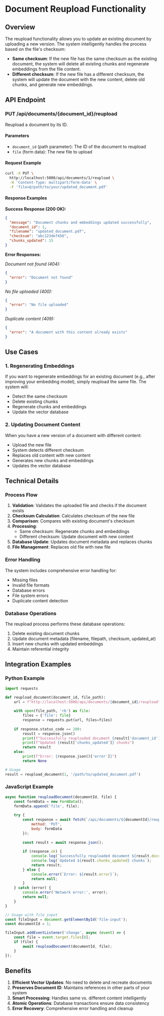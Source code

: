 # Document Reupload Functionality

## Overview

The reupload functionality allows you to update an existing document by uploading a new version. The system intelligently handles the process based on the file's checksum:

- **Same checksum**: If the new file has the same checksum as the existing document, the system will delete all existing chunks and regenerate embeddings from the file content.
- **Different checksum**: If the new file has a different checksum, the system will update the document with the new content, delete old chunks, and generate new embeddings.

## API Endpoint

### PUT /api/documents/{document_id}/reupload

Reupload a document by its ID.

#### Parameters

- `document_id` (path parameter): The ID of the document to reupload
- `file` (form data): The new file to upload

#### Request Example

```bash
curl -X PUT \
  http://localhost:5000/api/documents/1/reupload \
  -H 'Content-Type: multipart/form-data' \
  -F 'file=@/path/to/your/updated_document.pdf'
```

#### Response Examples

**Success Response (200 OK):**
```json
{
  "message": "Document chunks and embeddings updated successfully",
  "document_id": 1,
  "filename": "updated_document.pdf",
  "checksum": "abc123def456",
  "chunks_updated": 15
}
```

**Error Responses:**

*Document not found (404):*
```json
{
  "error": "Document not found"
}
```

*No file uploaded (400):*
```json
{
  "error": "No file uploaded"
}
```

*Duplicate content (409):*
```json
{
  "error": "A document with this content already exists"
}
```

## Use Cases

### 1. Regenerating Embeddings
If you want to regenerate embeddings for an existing document (e.g., after improving your embedding model), simply reupload the same file. The system will:
- Detect the same checksum
- Delete existing chunks
- Regenerate chunks and embeddings
- Update the vector database

### 2. Updating Document Content
When you have a new version of a document with different content:
- Upload the new file
- System detects different checksum
- Replaces old content with new content
- Generates new chunks and embeddings
- Updates the vector database

## Technical Details

### Process Flow

1. **Validation**: Validates the uploaded file and checks if the document exists
2. **Checksum Calculation**: Calculates checksum of the new file
3. **Comparison**: Compares with existing document's checksum
4. **Processing**:
   - Same checksum: Regenerate chunks and embeddings
   - Different checksum: Update document with new content
5. **Database Update**: Updates document metadata and replaces chunks
6. **File Management**: Replaces old file with new file

### Error Handling

The system includes comprehensive error handling for:
- Missing files
- Invalid file formats
- Database errors
- File system errors
- Duplicate content detection

### Database Operations

The reupload process performs these database operations:
1. Delete existing document chunks
2. Update document metadata (filename, filepath, checksum, updated_at)
3. Insert new chunks with updated embeddings
4. Maintain referential integrity

## Integration Examples

### Python Example
```python
import requests

def reupload_document(document_id, file_path):
    url = f"http://localhost:5000/api/documents/{document_id}/reupload"
    
    with open(file_path, 'rb') as file:
        files = {'file': file}
        response = requests.put(url, files=files)
        
    if response.status_code == 200:
        result = response.json()
        print(f"Successfully reuploaded document {result['document_id']}")
        print(f"Updated {result['chunks_updated']} chunks")
        return result
    else:
        print(f"Error: {response.json()['error']}")
        return None

# Usage
result = reupload_document(1, '/path/to/updated_document.pdf')
```

### JavaScript Example
```javascript
async function reuploadDocument(documentId, file) {
    const formData = new FormData();
    formData.append('file', file);
    
    try {
        const response = await fetch(`/api/documents/${documentId}/reupload`, {
            method: 'PUT',
            body: formData
        });
        
        const result = await response.json();
        
        if (response.ok) {
            console.log(`Successfully reuploaded document ${result.document_id}`);
            console.log(`Updated ${result.chunks_updated} chunks`);
            return result;
        } else {
            console.error(`Error: ${result.error}`);
            return null;
        }
    } catch (error) {
        console.error('Network error:', error);
        return null;
    }
}

// Usage with file input
const fileInput = document.getElementById('file-input');
const documentId = 1;

fileInput.addEventListener('change', async (event) => {
    const file = event.target.files[0];
    if (file) {
        await reuploadDocument(documentId, file);
    }
});
```

## Benefits

1. **Efficient Vector Updates**: No need to delete and recreate documents
2. **Preserves Document ID**: Maintains references in other parts of your system
3. **Smart Processing**: Handles same vs. different content intelligently
4. **Atomic Operations**: Database transactions ensure data consistency
5. **Error Recovery**: Comprehensive error handling and cleanup
